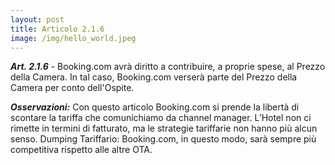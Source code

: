 ```yaml
---
layout: post
title: Articolo 2.1.6
image: /img/hello_world.jpeg
---
```


***Art. 2.1.6*** - Booking.com avrà diritto a contribuire, a proprie spese, al Prezzo della Camera. In tal caso,
Booking.com verserà parte del Prezzo della Camera per conto dell'Ospite.

***Osservazioni:*** Con questo articolo Booking.com si prende la libertà di scontare la tariffa che
comunichiamo da channel manager. L’Hotel non ci rimette in termini di fatturato, ma le strategie
tariffarie non hanno più alcun senso. Dumping Tariffario: Booking.com, in questo modo, sarà sempre
più competitiva rispetto alle altre OTA.
